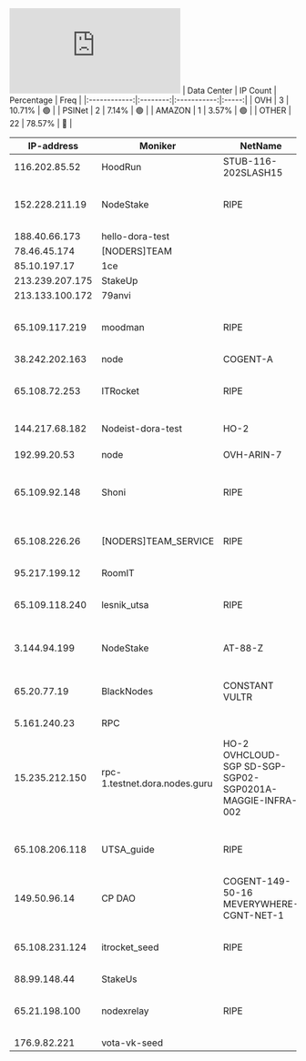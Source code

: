 ![Diagramm](https://github.com/obajay/StateSync-snapshots/blob/main/Projects/Dora/1/README.md)
| Data Center | IP Count | Percentage | Freq |
|:------------:|:--------:|:-----------:|:-----:|
| OVH | 3 | 10.71% | 🟢 |
| PSINet | 2 | 7.14% | 🟢 |
| AMAZON | 1 | 3.57% | 🟢 |
| OTHER | 22 | 78.57% | 🔴 |

<!-- START_TABLE -->
| IP-address | Moniker | NetName | Organization |
|-------------|-------------|-------------|-------------|
| 116.202.85.52 | HoodRun | STUB-116-202SLASH15 |  |
| 152.228.211.19 | NodeStake | RIPE | RIPE Network Coordination Centre |
| 188.40.66.173 | hello-dora-test |  |  |
| 78.46.45.174 | [NODERS]TEAM |  |  |
| 85.10.197.17 | 1ce |  |  |
| 213.239.207.175 | StakeUp |  |  |
| 213.133.100.172 | 79anvi |  |  |
| 65.109.117.219 | moodman | RIPE | RIPE Network Coordination Centre |
| 38.242.202.163 | node | COGENT-A | PSINet, Inc. |
| 65.108.72.253 | ITRocket | RIPE | RIPE Network Coordination Centre |
| 144.217.68.182 | Nodeist-dora-test | HO-2 | OVH Hosting, Inc. |
| 192.99.20.53 | node | OVH-ARIN-7 | OVH Hosting, Inc. |
| 65.109.92.148 | Shoni | RIPE | RIPE Network Coordination Centre |
| 65.108.226.26 | [NODERS]TEAM_SERVICE | RIPE | RIPE Network Coordination Centre |
| 95.217.199.12 | RoomIT |  |  |
| 65.109.118.240 | lesnik_utsa | RIPE | RIPE Network Coordination Centre |
| 3.144.94.199 | NodeStake | AT-88-Z | Amazon Technologies Inc. |
| 65.20.77.19 | BlackNodes | CONSTANT VULTR | The Constant Company, LLC |
| 5.161.240.23 | RPC |  |  |
| 15.235.212.150 | rpc-1.testnet.dora.nodes.guru | HO-2 OVHCLOUD-SGP SD-SGP-SGP02-SGP0201A-MAGGIE-INFRA-002 | OVH Hosting, Inc. OVH Singapore PTE. LTD OVH Singapore PTE. LTD |
| 65.108.206.118 | UTSA_guide | RIPE | RIPE Network Coordination Centre |
| 149.50.96.14 | CP DAO | COGENT-149-50-16 MEVERYWHERE-CGNT-NET-1 | PSINet, Inc. MEVSPACE |
| 65.108.231.124 | itrocket_seed | RIPE | RIPE Network Coordination Centre |
| 88.99.148.44 | StakeUs |  |  |
| 65.21.198.100 | nodexrelay | RIPE | RIPE Network Coordination Centre |
| 176.9.82.221 | vota-vk-seed |  |  |

<!-- END_TABLE -->